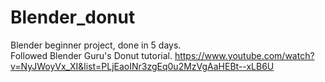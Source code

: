# Blender_donut  
Blender beginner project, done in 5 days.  
Followed Blender Guru's Donut tutorial.
https://www.youtube.com/watch?v=NyJWoyVx_XI&list=PLjEaoINr3zgEq0u2MzVgAaHEBt--xLB6U
